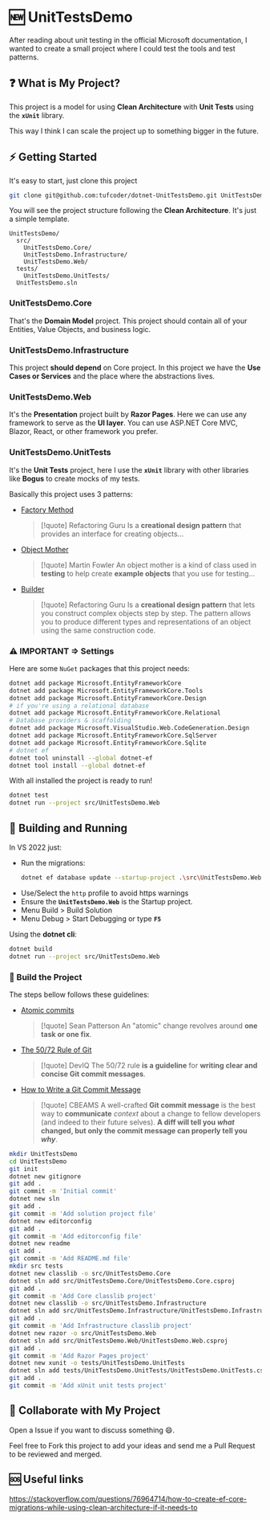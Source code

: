 # 🆕 UnitTestsDemo

After reading about unit testing in the official Microsoft documentation, I
wanted to create a small project where I could test the tools and test patterns.

## ❓ What is My Project?

This project is a model for using **Clean Architecture** with **Unit Tests**
using the **`xUnit`** library.

This way I think I can scale the project up to something bigger in the future.

## ⚡ Getting Started

It's easy to start, just clone this project

```sh
git clone git@github.com:tufcoder/dotnet-UnitTestsDemo.git UnitTestsDemo
```

You will see the project structure following the **Clean Architecture**.
It's just a simple template.

```text
UnitTestsDemo/
  src/
    UnitTestsDemo.Core/
    UnitTestsDemo.Infrastructure/
    UnitTestsDemo.Web/
  tests/
    UnitTestsDemo.UnitTests/
  UnitTestsDemo.sln
```

### UnitTestsDemo.Core

That's the **Domain Model** project. This project should contain all of your
Entities, Value Objects, and business logic.

### UnitTestsDemo.Infrastructure

This project **should depend** on Core project. In this project we have the **Use
Cases or Services** and the place where the abstractions lives.

### UnitTestsDemo.Web

It's the **Presentation** project built by **Razor Pages**. Here we can use any
framework to serve as the **UI layer**. You can use ASP.NET Core MVC, Blazor,
React, or other framework you prefer.

### UnitTestsDemo.UnitTests

It's the **Unit Tests** project, here I use the **`xUnit`** library with other
libraries like **Bogus** to create mocks of my tests.

Basically this project uses 3 patterns:

- [Factory Method](https://refactoring.guru/design-patterns/factory-method)
  >[!quote] Refactoring Guru
  > Is a **creational design pattern** that provides an interface for creating
  > objects...
- [Object Mother](https://martinfowler.com/bliki/ObjectMother.html)
  >[!quote] Martin Fowler
  > An object mother is a kind of class used in **testing** to help create **example
  > objects** that you use for testing...
- [Builder](https://refactoring.guru/design-patterns/builder)
  >[!quote] Refactoring Guru
  > Is a **creational design pattern** that lets you construct complex objects
  > step by step. The pattern allows you to produce different types and
  > representations of an object using the same construction code.

### ⚠️ IMPORTANT => Settings

Here are some `NuGet` packages that this project needs:

```sh
dotnet add package Microsoft.EntityFrameworkCore
dotnet add package Microsoft.EntityFrameworkCore.Tools
dotnet add package Microsoft.EntityFrameworkCore.Design
# if you're using a relational database
dotnet add package Microsoft.EntityFrameworkCore.Relational
# Database providers & scaffolding
dotnet add package Microsoft.VisualStudio.Web.CodeGeneration.Design
dotnet add package Microsoft.EntityFrameworkCore.SqlServer
dotnet add package Microsoft.EntityFrameworkCore.Sqlite
# dotnet ef
dotnet tool uninstall --global dotnet-ef
dotnet tool install --global dotnet-ef
```

With all installed the project is ready to run!

```sh
dotnet test
dotnet run --project src/UnitTestsDemo.Web
```

## 🔧 Building and Running

In VS 2022 just:

- Run the migrations:
    ```sh
    dotnet ef database update --startup-project .\src\UnitTestsDemo.Web\ --project .\src\UnitTestsDemo.Infrastructure\ --context AppDbContext
    ```
- Use/Select the `http` profile to avoid https warnings
- Ensure the ****`UnitTestsDemo.Web`**** is the Startup project.
- Menu Build > Build Solution
- Menu Debug > Start Debugging or type **`F5`**

Using the **dotnet cli**:

```sh
dotnet build
dotnet run --project src/UnitTestsDemo.Web
```

### 🔨 Build the Project

The steps bellow follows these guidelines:

- [Atomic commits](https://www.freshconsulting.com/insights/blog/atomic-commits/)
  >[!quote] Sean Patterson
  > An "atomic" change revolves around **one task or one fix**.
- [The 50/72 Rule of Git](https://deviq.com/practices/50-72-rule)
  >[!quote] DevIQ
  > The 50/72 rule **is a guideline** for **writing clear and concise Git commit
  > messages**.
- [How to Write a Git Commit Message](https://cbea.ms/git-commit/)
  >[!quote] CBEAMS
  > A well-crafted **Git commit message** is the best way to **communicate** *context*
  > about a change to fellow developers (and indeed to their future selves).
  > **A diff will tell you *what* changed, but only the commit message can
  > properly tell you *why***.

```sh
mkdir UnitTestsDemo
cd UnitTestsDemo
git init
dotnet new gitignore
git add .
git commit -m 'Initial commit'
dotnet new sln
git add .
git commit -m 'Add solution project file'
dotnet new editorconfig
git add .
git commit -m 'Add editorconfig file'
dotnet new readme
git add .
git commit -m 'Add README.md file'
mkdir src tests
dotnet new classlib -o src/UnitTestsDemo.Core
dotnet sln add src/UnitTestsDemo.Core/UnitTestsDemo.Core.csproj
git add .
git commit -m 'Add Core classlib project'
dotnet new classlib -o src/UnitTestsDemo.Infrastructure
dotnet sln add src/UnitTestsDemo.Infrastructure/UnitTestsDemo.Infrastructure.csproj
git add .
git commit -m 'Add Infrastructure classlib project'
dotnet new razor -o src/UnitTestsDemo.Web
dotnet sln add src/UnitTestsDemo.Web/UnitTestsDemo.Web.csproj
git add .
git commit -m 'Add Razor Pages project'
dotnet new xunit -o tests/UnitTestsDemo.UnitTests
dotnet sln add tests/UnitTestsDemo.UnitTests/UnitTestsDemo.UnitTests.csproj
git add .
git commit -m 'Add xUnit unit tests project'
```

## 🤝 Collaborate with My Project

Open a Issue if you want to discuss something 😄.

Feel free to Fork this project to add your ideas and send me a Pull Request
to be reviewed and merged.

## 🆘 Useful links

https://stackoverflow.com/questions/76964714/how-to-create-ef-core-migrations-while-using-clean-architecture-if-it-needs-to